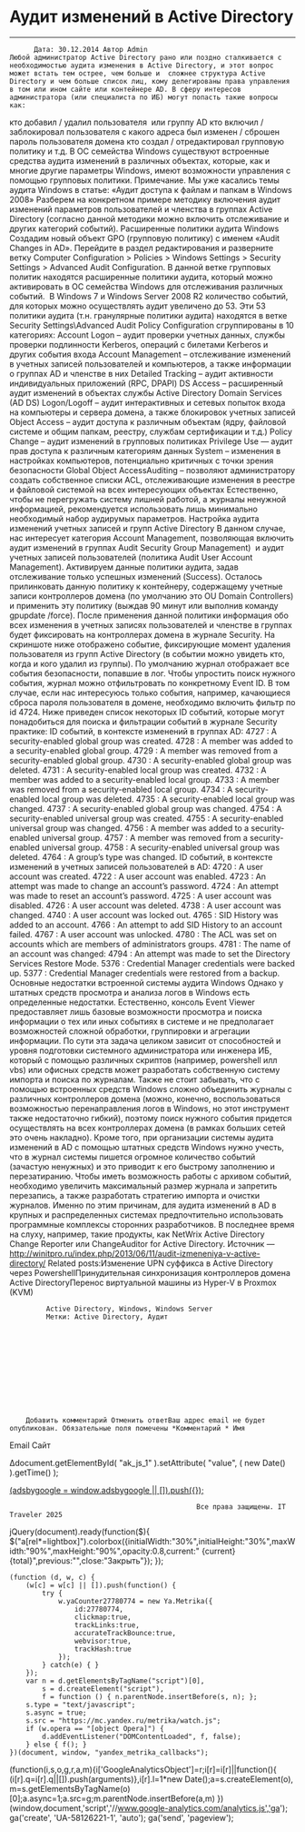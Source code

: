 #                 	Аудит изменений в Active Directory                	  
***            ***

			
            
		
    
	
    	  Дата: 30.12.2014 Автор Admin  
	Любой администратор Active Directory рано или поздно сталкивается с необходимостью аудита изменения в Active Directory, и этот вопрос может встать тем острее, чем больше и  сложнее структура Active Directory и чем больше список лиц, кому делегированы права управления в том или ином сайте или контейнере AD. В сферу интересов администратора (или специалиста по ИБ) могут попасть такие вопросы как:
кто добавил / удалил пользователя  или группу AD
кто включил / заблокировал пользователя
с какого адреса был изменен / сброшен пароль пользователя домена
кто создал / отредактировал групповую политику и т.д.
В ОС семейства Windows существуют встроенные средства аудита изменений в различных объектах, которые, как и многие другие параметры Windows, имеют возможности управления с помощью групповых политики.
Примечание. Мы уже касались темы аудита Windows в статье: «Аудит доступа к файлам и папкам в Windows 2008»
Разберем на конкретном примере методику включения аудит изменений параметров пользователей и членства в группах Active Directory (согласно данной методики можно включить отслеживание и других категорий событий).
Расширенные политики аудита Windows
Создадим новый объект GPO (групповую политику) с именем «Audit Changes in AD». Перейдите в раздел редактирования и разверните ветку Computer Configuration &gt; Policies &gt; Windows Settings &gt; Security Settings &gt; Advanced Audit Configuration. В данной ветке групповых политик находятся расширенные политики аудита, который можно активировать в ОС семейства Windows для отслеживания различных событий.  В Windows 7 и Windows Server 2008 R2 количество событий, для которых можно осуществлять аудит увеличено до 53. Эти 53 политики аудита (т.н. гранулярные политики аудита) находятся в ветке Security Settings\Advanced Audit Policy Configuration сгруппированы в 10 категориях:
Account Logon – аудит проверки учетных данных, службы проверки подлинности Kerberos, операций с билетами Kerberos и других события входа
Account Management – отслеживание изменений в учетных записей пользователей и компьютеров, а также информации о группах AD и членстве в них
Detailed Tracking – аудит активности индивидуальных приложений (RPC, DPAPI)
DS Access – расширенный аудит изменений в объектах службы Active Directory Domain Services (AD DS)
Logon/Logoff – аудит интерактивных и сетевых попыток входа на компьютеры и сервера домена, а также блокировок учетных записей
Object Access – аудит доступа к различным объектам (ядру, файловой системе и общим папкам, реестру, службам сертификации и т.д.)
Policy Change – аудит изменений в групповых политиках
Privilege Use — аудит прав доступа к различным категориям данных
System – изменения в настройках компьютеров, потенциально критичных с точки зрения безопасности
Global Object AccessAuditing – позволяют администратору создать собственное списки ACL, отслеживающие изменения в реестре и файловой системой на всех интересующих объектах
Естественно, чтобы не перегружать систему лишней работой, а журналы ненужной информацией, рекомендуется использовать лишь минимально необходимый набор аудирумых параметров.
Настройка аудита изменений учетных записей и групп Active Directory
В данном случае, нас интересует категория Account Management, позволяющая включить аудит изменений в группах Audit Security Group Management)  и аудит учетных записей пользователей (политика Audit User Account Management). Активируем данные политики аудита, задав отслеживание только успешных изменений (Success).
Осталось прилинковать данную политику к контейнеру, содержащему учетные записи контроллеров домена (по умолчанию это OU Domain Controllers) и применить эту политику (выждав 90 минут или выполнив команду gpupdate /force).
После применения данной политики информация обо всех изменения в учетных записях пользователей и членстве в группах будет фиксировать на контроллерах домена в журнале Security. На скриншоте ниже отображено событие, фиксирующие момент удаления пользователя из групп Active Directory (в событии можно увидеть кто, когда и кого удалил из группы).
По умолчанию журнал отображает все события безопасности, попавшие в лог. Чтобы упростить поиск нужного события, журнал можно отфильтровать по конкретному Event ID. В том случае, если нас интересуюсь только события, например, качающиеся сброса пароля пользователя в домене, необходимо включить фильтр по id 4724.
Ниже приведен список некоторых ID событий, которые могут понадобиться для поиска и фильтрации событий в журнале Security практике:
ID событий, в контексте изменений в группах AD:
4727 : A security-enabled global group was created.
4728 : A member was added to a security-enabled global group.
4729 : A member was removed from a security-enabled global group.
4730 : A security-enabled global group was deleted.
4731 : A security-enabled local group was created.
4732 : A member was added to a security-enabled local group.
4733 : A member was removed from a security-enabled local group.
4734 : A security-enabled local group was deleted.
4735 : A security-enabled local group was changed.
4737 : A security-enabled global group was changed.
4754 : A security-enabled universal group was created.
4755 : A security-enabled universal group was changed.
4756 : A member was added to a security-enabled universal group.
4757 : A member was removed from a security-enabled universal group.
4758 : A security-enabled universal group was deleted.
4764 : A group’s type was changed.
ID событий, в контексте изменений в учетных записей пользователей в AD:
4720 : A user account was created.
4722 : A user account was enabled.
4723 : An attempt was made to change an account’s password.
4724 : An attempt was made to reset an account’s password.
4725 : A user account was disabled.
4726 : A user account was deleted.
4738 : A user account was changed.
4740 : A user account was locked out.
4765 : SID History was added to an account.
4766 : An attempt to add SID History to an account failed.
4767 : A user account was unlocked.
4780 : The ACL was set on accounts which are members of administrators groups.
4781 : The name of an account was changed:
4794 : An attempt was made to set the Directory Services Restore Mode.
5376 : Credential Manager credentials were backed up.
5377 : Credential Manager credentials were restored from a backup.
Основные недостатки встроенной системы аудита Windows
Однако у штатных средств просмотра и анализа логов в Windows есть определенные недостатки.
Естественно, консоль Event Viewer предоставляет лишь базовые возможности просмотра и поиска информации о тех или иных событиях в системе и не предполагает возможностей сложной обработки, группировки и агрегации информации. По сути эта задача целиком зависит от способностей и уровня подготовки системного администратора или инженера ИБ, который с помощью различных скриптов (например, powershell илл vbs) или офисных средств может разработать собственную систему импорта и поиска по журналам.
Также не стоит забывать, что с помощью встроенных средств Windows сложно объединить журналы с различных контроллеров домена (можно, конечно, воспользоваться возможностью перенаправления логов в Windows, но этот инструмент также недостаточно гибкий), поэтому поиск нужного события придется осуществлять на всех контроллерах домена (в рамках больших сетей это очень накладно).
Кроме того, при организации системы аудита изменений в AD с помощью штатных средств Windows нужно учесть, что в журнал системы пишется огромное количество событий (зачастую ненужных) и это приводит к его быстрому заполнению и перезатиранию. Чтобы иметь возможность работы с архивом событий, необходимо увеличить максимальный размер журнала и запретить перезапись, а также разработать стратегию импорта и очистки журналов.
Именно по этим причинам, для аудита изменений в AD в крупных и распределенных системах предпочтительно использовать программные комплексы сторонних разработчиков. В последнее время на слуху, например, такие продукты, как NetWrix Active Directory Change Reporter или ChangeAuditor for Active Directory.
Источник &#8212; http://winitpro.ru/index.php/2013/06/11/audit-izmeneniya-v-active-directory/
Related posts:Изменение UPN суффикса в Active Directory через PowershellПринудительная синхронизация контроллеров домена Active DirectoryПеренос виртуальной машины из Hyper-V в Proxmox (KVM)
        
             Active Directory, Windows, Windows Server 
             Метки: Active Directory, Аудит  
        
            
        
    
                        
                    
                    
                
        
                
	
		
		Добавить комментарий Отменить ответВаш адрес email не будет опубликован. Обязательные поля помечены *Комментарий * Имя 
Email 
Сайт 
 
&#916;document.getElementById( "ak_js_1" ).setAttribute( "value", ( new Date() ).getTime() );	
	
<ins class="adsbygoogle"
     style="display:block"
     data-ad-client="ca-pub-1890562251101921"
     data-ad-slot="9117958896"
     data-ad-format="auto">
(adsbygoogle = window.adsbygoogle || []).push({});
			
        
        
		
        
           
    
    
  
	
    
		
        
             
			
                
                    
                                                  Все права защищены. IT Traveler 2025 
                         
                        
																														                    
                    
				
                
                
    
			
		                            
	
	
                
                
			
                
		
        
	
    
jQuery(document).ready(function($){
  $("a[rel*=lightbox]").colorbox({initialWidth:"30%",initialHeight:"30%",maxWidth:"90%",maxHeight:"90%",opacity:0.8,current:" {current}  {total}",previous:"",close:"Закрыть"});
});
  
    (function (d, w, c) {
        (w[c] = w[c] || []).push(function() {
            try {
                w.yaCounter27780774 = new Ya.Metrika({
                    id:27780774,
                    clickmap:true,
                    trackLinks:true,
                    accurateTrackBounce:true,
                    webvisor:true,
                    trackHash:true
                });
            } catch(e) { }
        });
        var n = d.getElementsByTagName("script")[0],
            s = d.createElement("script"),
            f = function () { n.parentNode.insertBefore(s, n); };
        s.type = "text/javascript";
        s.async = true;
        s.src = "https://mc.yandex.ru/metrika/watch.js";
        if (w.opera == "[object Opera]") {
            d.addEventListener("DOMContentLoaded", f, false);
        } else { f(); }
    })(document, window, "yandex_metrika_callbacks");
  (function(i,s,o,g,r,a,m){i['GoogleAnalyticsObject']=r;i[r]=i[r]||function(){
  (i[r].q=i[r].q||[]).push(arguments)},i[r].l=1*new Date();a=s.createElement(o),
  m=s.getElementsByTagName(o)[0];a.async=1;a.src=g;m.parentNode.insertBefore(a,m)
  })(window,document,'script','//www.google-analytics.com/analytics.js','ga');
  ga('create', 'UA-58126221-1', 'auto');
  ga('send', 'pageview');
